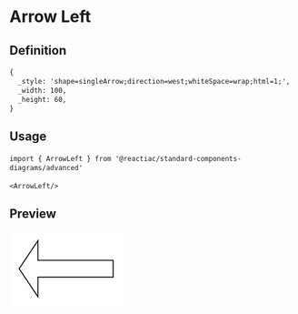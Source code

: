 # Arrow Left

## Definition

```
{
  _style: 'shape=singleArrow;direction=west;whiteSpace=wrap;html=1;',
  _width: 100,
  _height: 60,
}
```

## Usage

```
import { ArrowLeft } from '@reactiac/standard-components-diagrams/advanced'

<ArrowLeft/>
```

## Preview

<img src="./arrow-left.png" width="200"/>
